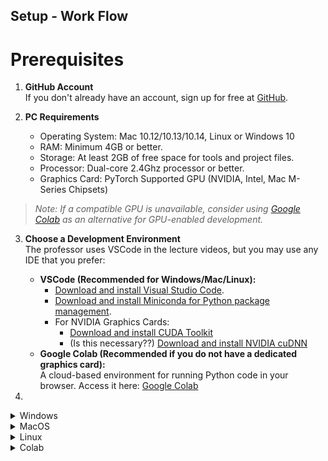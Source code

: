 ## Setup - Work Flow

# Prerequisites

1. **GitHub Account**  
   If you don't already have an account, sign up for free at [GitHub](https://github.com/).

2. **PC Requirements** 
     - Operating System: Mac 10.12/10.13/10.14, Linux or Windows 10  
     - RAM: Minimum 4GB or better.  
     - Storage: At least 2GB of free space for tools and project files.  
     - Processor: Dual-core 2.4Ghz processor or better.
     - Graphics Card: PyTorch Supported GPU (NVIDIA, Intel, Mac M-Series Chipsets)

> *Note: If a compatible GPU is unavailable, consider using [Google Colab](https://colab.research.google.com/) as an alternative for GPU-enabled development.*
     
3. **Choose a Development Environment**  
   The professor uses VSCode in the lecture videos, but you may use any IDE that you prefer:

   - **VSCode (Recommended for Windows/Mac/Linux):**
     - [Download and install Visual Studio Code](https://code.visualstudio.com/download).
     - [Download and install Miniconda for Python package management](https://docs.conda.io/en/latest/miniconda.html).
     - For NVIDIA Graphics Cards:
         - [Download and install CUDA Toolkit](https://developer.nvidia.com/cuda-zone)
         - (Is this necessary??) [Download and install NVIDIA cuDNN ](https://developer.nvidia.com/cudnn)
   - **Google Colab (Recommended if you do not have a dedicated graphics card):**  
     A cloud-based environment for running Python code in your browser. Access it here: [Google Colab](https://colab.research.google.com/)

4. 
<details>
<summary>Windows</summary>

| Rank | Languages |
|-----:|-----------|
|     1| JavaScript|
|     2| Python    |
|     3| SQL       |

</details>

<details>
<summary>MacOS</summary>
  
| Rank | Languages |
|-----:|-----------|
|     1| JavaScript|
|     2| Python    |
|     3| SQL       |

</details>

<details>
<summary>Linux</summary>
  
| Rank | Languages |
|-----:|-----------|
|     1| JavaScript|
|     2| Python    |
|     3| SQL       |

</details>


<details>
<summary>Colab</summary>
  
| Rank | Languages |
|-----:|-----------|
|     1| JavaScript|
|     2| Python    |
|     3| SQL       |

</details>
